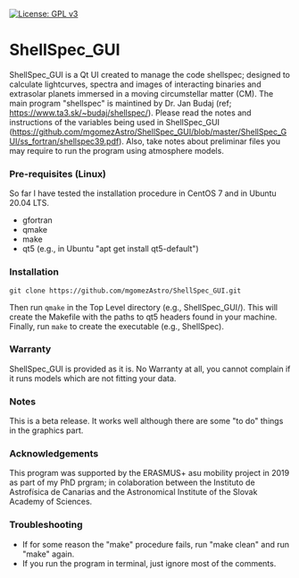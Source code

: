 [![License: GPL v3](https://img.shields.io/badge/License-GPLv3-blue.svg)](https://www.gnu.org/licenses/gpl-3.0)

# ShellSpec_GUI
ShellSpec_GUI is a Qt UI created to manage the code shellspec; designed to calculate lightcurves, spectra and images of interacting binaries and extrasolar planets immersed in a moving circumstellar matter (CM). The main program "shellspec" is maintined by Dr. Jan Budaj (ref; https://www.ta3.sk/~budaj/shellspec/). Please read the notes and instructions of the variables being used in ShellSpec_GUI (https://github.com/mgomezAstro/ShellSpec_GUI/blob/master/ShellSpec_GUI/ss_fortran/shellspec39.pdf). Also, take notes about preliminar files you may require to run the program using atmosphere models.

### Pre-requisites (Linux)

So far I have tested the installation procedure in CentOS 7 and in Ubuntu 20.04 LTS.

* gfortran
* qmake
* make
* qt5 (e.g., in Ubuntu "apt get install qt5-default")

### Installation

`git clone https://github.com/mgomezAstro/ShellSpec_GUI.git`

Then run `qmake` in the Top Level directory (e.g., ShellSpec_GUI/). This will create the Makefile with the paths to qt5 headers found in your machine. Finally, run `make` to create the executable (e.g., ShellSpec).

### Warranty

ShellSpec_GUI is provided as it is. No Warranty at all, you cannot complain if it runs models which are not fitting your data.

### Notes

This is a beta release. It works well although there are some "to do" things in the graphics part.

### Acknowledgements

This program was supported by the ERASMUS+ asu mobility project in 2019 as part of my PhD prgram; in colaboration between the Instituto de Astrofísica de Canarias and the Astronomical Institute of the Slovak Academy of Sciences.

### Troubleshooting

* If for some reason the "make" procedure fails, run "make clean" and run "make" again.
* If you run the program in terminal, just ignore most of the comments.
